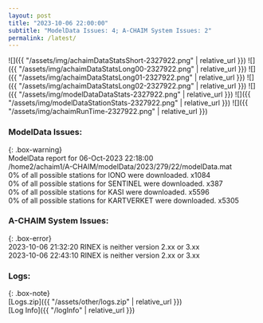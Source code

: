 ```yaml
---
layout: post
title: "2023-10-06 22:00:00"
subtitle: "ModelData Issues: 4; A-CHAIM System Issues: 2"
permalink: /latest/
---
```


![]({{ "/assets/img/achaimDataStatsShort-2327922.png" | relative_url }})
![]({{ "/assets/img/achaimDataStatsLong00-2327922.png" | relative_url }})
![]({{ "/assets/img/achaimDataStatsLong01-2327922.png" | relative_url }})
![]({{ "/assets/img/achaimDataStatsLong02-2327922.png" | relative_url }})
![]({{ "/assets/img/modelDataDataStats-2327922.png" | relative_url }})
![]({{ "/assets/img/modelDataStationStats-2327922.png" | relative_url }})
![]({{ "/assets/img/achaimRunTime-2327922.png" | relative_url }})


### ModelData Issues:  
  
{: .box-warning}  
 ModelData report for 06-Oct-2023 22:18:00   
 /home2/achaim1/A-CHAIM/modelData/2023/279/22/modelData.mat   
 0% of all possible stations for IONO were downloaded. x1084   
 0% of all possible stations for SENTINEL were downloaded. x387   
 0% of all possible stations for KASI were downloaded. x5596   
 0% of all possible stations for KARTVERKET were downloaded. x5305   
  
### A-CHAIM System Issues:  
  
{: .box-error}  
2023-10-06 21:32:20 RINEX is neither version 2.xx or 3.xx  
2023-10-06 22:43:10 RINEX is neither version 2.xx or 3.xx  

### Logs:  
  
{: .box-note}  
[Logs.zip]({{ "/assets/other/logs.zip" | relative_url }})  
[Log Info]({{ "/logInfo" | relative_url }})  
